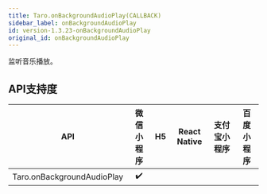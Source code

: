 ```yaml
---
title: Taro.onBackgroundAudioPlay(CALLBACK)
sidebar_label: onBackgroundAudioPlay
id: version-1.3.23-onBackgroundAudioPlay
original_id: onBackgroundAudioPlay
---
```



监听音乐播放。



## API支持度


| API | 微信小程序 | H5 | React Native | 支付宝小程序 | 百度小程序 |
| :-: | :-: | :-: | :-: | :-: | :-: |
| Taro.onBackgroundAudioPlay | ✔️ |  |  |
